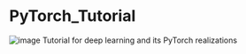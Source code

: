 # PyTorch_Tutorial

![image](https://github.com/zheng992328/PyTorch_Tutorial/figs/pytorch.png)
 Tutorial for deep learning and its PyTorch realizations
